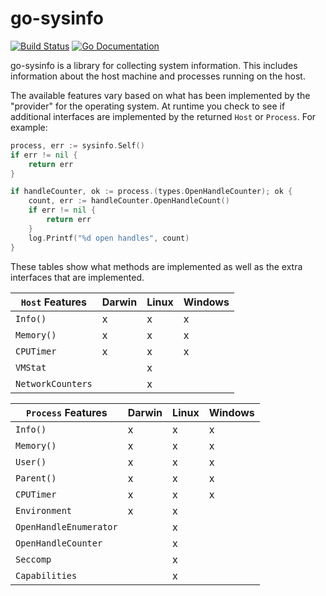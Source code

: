 # go-sysinfo

[![Build Status](http://img.shields.io/travis/elastic/go-sysinfo.svg?style=flat-square)][travis]
[![Go Documentation](http://img.shields.io/badge/go-documentation-blue.svg?style=flat-square)][godocs]

[travis]: http://travis-ci.org/elastic/go-sysinfo
[godocs]: http://godoc.org/github.com/elastic/go-sysinfo

go-sysinfo is a library for collecting system information. This includes
information about the host machine and processes running on the host.

The available features vary based on what has been implemented by the "provider"
for the operating system. At runtime you check to see if additional interfaces
are implemented by the returned `Host` or `Process`. For example:

```go
process, err := sysinfo.Self()
if err != nil {
	return err
}

if handleCounter, ok := process.(types.OpenHandleCounter); ok {
	count, err := handleCounter.OpenHandleCount()
	if err != nil {
		return err
	}
	log.Printf("%d open handles", count)
}
```

These tables show what methods are implemented as well as the extra interfaces
that are implemented.

| `Host` Features  | Darwin | Linux | Windows |
|------------------|--------|-------|---------|
| `Info()`         | x      | x     | x       |
| `Memory()`       | x      | x     | x       |
| `CPUTimer`       | x      | x     | x       |
| `VMStat`         |        | x     |         |
| `NetworkCounters`|        | x     |         |

| `Process` Features     | Darwin | Linux | Windows |
|------------------------|--------|-------|---------|
| `Info()`               | x      | x     | x       |
| `Memory()`             | x      | x     | x       |
| `User()`               | x      | x     | x       |
| `Parent()`             | x      | x     | x       |
| `CPUTimer`             | x      | x     | x       |
| `Environment`          | x      | x     |         |
| `OpenHandleEnumerator` |        | x     |         |
| `OpenHandleCounter`    |        | x     |         |
| `Seccomp`              |        | x     |         |
| `Capabilities`         |        | x     |         |


